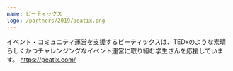 ```yaml
---
name: ピーティックス
logo: /partners/2019/peatix.png
---
```

イベント・コミュニティ運営を支援するピーティックスは、TEDxのような素晴らしくかつチャレンジングなイベント運営に取り組む学生さんを応援しています。
https://peatix.com/

